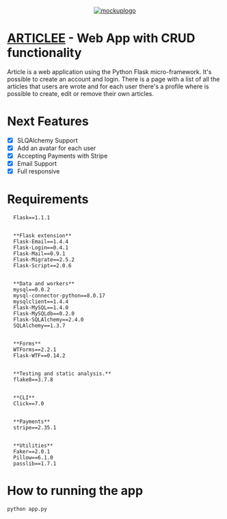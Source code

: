 <p align="center">
  <a href="https://www.danielemingolla.site"><img src="https://i.ibb.co/1JXvqLz/mockuplogo.png" alt="mockuplogo" border="0"></a>

  # <u>ARTICLEE</u> - Web App with CRUD functionality
   Article is a web application using the Python Flask micro-framework. It's possible to create an account and login.
   There is a page with a list of all the articles that users are wrote and for each user there's a profile where is possible to create, edit or remove their own articles.
</p>

# Next Features
- [X] SLQAlchemy Support
- [X] Add an avatar for each user
- [X] Accepting Payments with Stripe
- [X] Email Support
- [X] Full responsive

# Requirements
```
  Flask==1.1.1


  **Flask extension**
  Flask-Email==1.4.4
  Flask-Login==0.4.1
  Flask-Mail==0.9.1
  Flask-Migrate==2.5.2
  Flask-Script==2.0.6


  **Data and workers**
  mysql==0.0.2
  mysql-connector-python==8.0.17
  mysqlclient==1.4.4
  Flask-MySQL==1.4.0
  Flask-MySQLdb==0.2.0
  Flask-SQLAlchemy==2.4.0
  SQLAlchemy==1.3.7


  **Forms**
  WTForms==2.2.1
  Flask-WTF==0.14.2


  **Testing and static analysis.**
  flake8==3.7.8


  **CLI**
  Click==7.0


  **Payments**
  stripe==2.35.1


  **Utilities**
  Faker==2.0.1
  Pillow==6.1.0
  passlib==1.7.1
```
# How to running the app
 ```
 python app.py
 ```